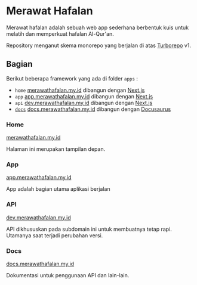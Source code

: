 # Merawat Hafalan

Merawat hafalan adalah sebuah web app sederhana berbentuk kuis untuk melatih dan memperkuat hafalan Al-Qur'an.

Repository menganut skema monorepo yang berjalan di atas [Turborepo](https://turborepo.org/) v1.

## Bagian

Berikut beberapa framework yang ada di folder `apps` :

- `home`
  [merawathafalan.my.id](merawathafalan.my.id) dibangun dengan [Next.js](https://nextjs.org/)
- `app`
  [app.merawathafalan.my.id](app.merawathafalan.my.id) dibangun dengan [Next.js](https://nextjs.org/)
- `api`
  [dev.merawathafalan.my.id](dev.merawathafalan.my.id) dibangun dengan [Next.js](https://nextjs.org/)
- [`docs`](#home)
  [docs.merawathafalan.my.id](docs.merawathafalan.my.id) dibangun dengan [Docusaurus](https://docusaurus.io/)

### Home

[merawathafalan.my.id](merawathafalan.my.id)

Halaman ini merupakan tampilan depan.

### App

[app.merawathafalan.my.id](app.merawathafalan.my.id)

App adalah bagian utama aplikasi berjalan

### API

[dev.merawathafalan.my.id](dev.merawathafalan.my.id)

API dikhususkan pada subdomain ini untuk membuatnya tetap rapi. Utamanya saat terjadi perubahan versi.

### Docs

[docs.merawathafalan.my.id](docs.merawathafalan.my.id)

Dokumentasi untuk penggunaan API dan lain-lain.
